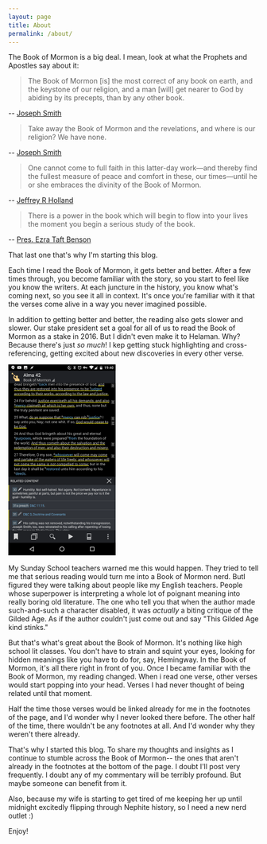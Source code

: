 ```yaml
---
layout: page
title: About
permalink: /about/
---
```


The Book of Mormon is a big deal. I mean, look at what the Prophets and Apostles say about it:

> The Book of Mormon [is] the most correct of any book on earth, and the keystone of our religion, and a man [will] get nearer to God by abiding by its precepts, than by any other book.

-- [Joseph Smith](https://www.lds.org/scriptures/bofm/introduction?lang=eng)

> Take away the Book of Mormon and the revelations, and where is our religion? We have none.

-- [Joseph Smith](https://www.lds.org/manual/teachings-of-presidents-of-the-church-ezra-taft-benson/chapter-9-the-book-of-mormon-keystone-of-our-religion.p18?lang=eng#p17)

> One cannot come to full faith in this latter-day work—and thereby find the fullest measure of peace and comfort in these, our times—until he or she embraces the divinity of the Book of Mormon.

-- [Jeffrey R Holland](https://www.lds.org/general-conference/2009/10/safety-for-the-soul.p19?lang=eng#p18)

> There is a power in the book which will begin to flow into your lives the moment you begin a serious study of the book. 

-- [Pres. Ezra Taft Benson](https://www.lds.org/general-conference/1986/10/the-book-of-mormon-keystone-of-our-religion.p28?lang=eng#p27)

That last one that's why I'm starting this blog.

Each time I read the Book of Mormon, it gets better and better. After a few times through, you become familiar with the story, so you start to feel like you know the writers. At each juncture in the history, you know what's coming next, so you see it all in context. It's once you're familiar with it that the verses come alive in a way you never imagined possible.

In addition to getting better and better, the reading also gets slower and slower. Our stake president set a goal for all of us to read the Book of Mormon as a stake in 2016. But I didn't even make it to Helaman. Why? Because there's just _so much_! I kep getting stuck highlighting and cross-referencing, getting excited about new discoveries in every other verse.

![Gospel Library Screenshot](/img/about/gl-screenshot-alma-42.png)

My Sunday School teachers warned me this would happen. They tried to tell me that serious reading would turn me into a Book of Mormon nerd. ButI figured they were talking about people like my English teachers. People whose superpower is interpreting a whole lot of poignant meaning into really boring old literature. The one who tell you that when the author made such-and-such a character disabled, it was _actually_ a biting critique of the Gilded Age. As if the author couldn't just come out and say "This Gilded Age kind stinks."

But that's what's great about the Book of Mormon. It's nothing like high school lit classes. You don't have to strain and squint your eyes, looking for hidden meanings like you have to do for, say, Hemingway. In the Book of Mormon, it's all there right in front of you. Once I became familiar with the Book of Mormon, my reading changed. When i read one verse, other verses would start popping into your head. Verses I had never thought of being related until that moment.

Half the time those verses would be linked already for me in the footnotes of the page, and I'd wonder why I never looked there before. The other half of the time, there wouldn't be any footnotes at all. And I'd wonder why they weren't there already.

That's why I started this blog. To share my thoughts and insights as I continue to stumble across the Book of Mormon-- the ones that aren't already in the footnotes at the bottom of the page. I doubt I'll post very frequently. I doubt any of my commentary will be terribly profound. But maybe someone can benefit from it. 

Also, because my wife is starting to get tired of me keeping her up until midnight excitedly flipping through Nephite history, so I need a new nerd outlet :)

Enjoy!